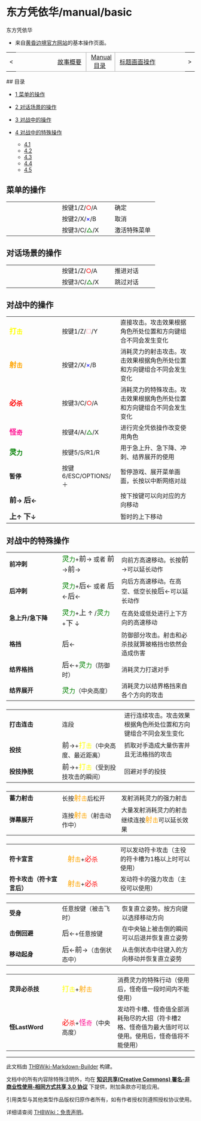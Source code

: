 # 东方凭依华/manual/basic

<!-- source html: G:\repos\THBWiki-Markdown-Builder\THBWikiMarkdown\Temp\main\5\52\ns0%3A%E4%B8%9C%E6%96%B9%E5%87%AD%E4%BE%9D%E5%8D%8E%2Fmanual%2Fbasic.html -->

东方凭依华

- 来自[黄昏边境官方网站](http://tasofro.net/touhou155/manual/basic.html)的基本操作页面。

<center>

<table>
<tbody><tr>
<td>&lt;
</td>
<td style="border-top: 1px solid #aaaaaa; border-bottom: 1px solid #aaaaaa; width: 50%; text-align: right"><a href="./东方凭依华-manual-pre-story.md" title="东方凭依华/manual/pre-story">故事概要</a>&#160;
</td>
<td style="text-align: center; border-left: 1px solid #aaaaaa; border-right: 1px solid #aaaaaa; border-top: 1px solid #aaaaaa; border-bottom: 1px solid #aaaaaa;">&#160;<a href="./东方凭依华-manual.md" title="东方凭依华/manual">Manual目录</a>&#160;
</td>
<td style="border-top: 1px solid #aaaaaa; border-bottom: 1px solid #aaaaaa; width: 50%; text-align: left">&#160;<a href="./东方凭依华-manual-title.md" title="东方凭依华/manual/title">标题画面操作</a>
</td>
<td>&gt;
</td></tr></tbody></table>

  
</center>
## 目录

- [1 菜单的操作](#菜单的操作)
- [2 对话场景的操作](#对话场景的操作)
- [3 对战中的操作](#对战中的操作)
- [4 对战中的特殊操作](#对战中的特殊操作)

  - [4.1 ](#)
  - [4.2 ](#_2)
  - [4.3 ](#_3)
  - [4.4 ](#_4)
  - [4.5 ](#_5)







## 菜单的操作

<table><tbody><tr><td style="min-width:125px"><b>　</b></td><td style="min-width:125px">按键1/Z/<span style="color:red;">○</span>/A</td><td style="min-width:100px" lang="ja">确定</td></tr><tr><td style="min-width:125px"><b>　</b></td><td style="min-width:125px">按键2/X/<span style="color:blue;">×</span>/B</td><td style="min-width:100px" lang="ja">取消</td></tr><tr><td style="min-width:125px"><b>　</b></td><td style="min-width:125px">按键3/C/<span style="color:green;">△</span>/X</td><td style="min-width:100px" lang="ja">激活特殊菜单</td></tr></tbody></table>


## 对话场景的操作

<table><tbody><tr><td style="min-width:125px"><b>　</b></td><td style="min-width:125px">按键1/Z/<span style="color:red;">○</span>/A</td><td style="min-width:100px" lang="ja">推进对话</td></tr><tr><td style="min-width:125px"><b>　</b></td><td style="min-width:125px">按键3/C/<span style="color:green;">△</span>/X</td><td style="min-width:100px" lang="ja">跳过对话</td></tr></tbody></table>


## 对战中的操作

<table><tbody><tr><td style="min-width:125px"><b><font color="#FFFF00"><big>打</big>击</font></b></td><td style="min-width:125px">按键1/Z/<span style="color:pink;">□</span>/Y</td><td style="min-width:100px" lang="ja">直接攻击。攻击效果根据角色所处位置和方向键组合不同会发生变化</td></tr><tr><td style="min-width:125px"><b><font color="#FFA500"><big>射</big>击</font></b></td><td style="min-width:125px">按键2/X/<span style="color:blue;">×</span>/B</td><td style="min-width:100px" lang="ja">消耗灵力的射击攻击。攻击效果根据角色所处位置和方向键组合不同会发生变化</td></tr><tr><td style="min-width:125px"><b><font color="#FF0000"><big>必</big>杀</font></b></td><td style="min-width:125px">按键3/C/<span style="color:red;">○</span>/A</td><td style="min-width:100px" lang="ja">消耗灵力的特殊攻击。攻击效果根据角色所处位置和方向键组合不同会发生变化</td></tr><tr><td style="min-width:125px"><b><font color="#FF1493"><big>怪</big>奇</font></b></td><td style="min-width:125px">按键4/A/<span style="color:green;">△</span>/X</td><td style="min-width:100px" lang="ja">进行完全凭依操作改变使用角色</td></tr><tr><td style="min-width:125px"><b><font color="#008000"><big>灵</big>力</font></b></td><td style="min-width:125px">按键5/S/R1/R</td><td style="min-width:100px" lang="ja">用于急上升、急下降、冲刺、结界展开的使用</td></tr><tr><td style="min-width:125px"><b>暂停</b></td><td style="min-width:125px">按键6/ESC/OPTIONS/＋</td><td style="min-width:100px" lang="ja">暂停游戏、展开菜单画面，长按以中断网络对战</td></tr><tr><td style="min-width:125px"><b><big>前</big>→ <big>后</big>←</b></td><td style="min-width:125px"></td><td style="min-width:100px" lang="ja">按下按键可以向对应的方向移动</td></tr><tr><td style="min-width:125px"><b><big>上</big>↑ <big>下</big>↓</b></td><td style="min-width:125px"></td><td style="min-width:100px" lang="ja">暂时的上下移动</td></tr></tbody></table>


## 对战中的特殊操作

<table><tbody><tr><td style="min-width:125px"><b>前冲刺</b></td><td style="min-width:125px"><font color="#008000"><big>灵</big>力</font>+<big>前</big>→ 或者 <big>前</big>→<big>前</big>→</td><td style="min-width:100px" lang="ja">向前方高速移动。长按<big>前</big>→可以延长动作</td></tr><tr><td style="min-width:125px"><b>后冲刺</b></td><td style="min-width:125px"><font color="#008000"><big>灵</big>力</font>+<big>后</big>← 或者 <big>后</big>←<big>后</big>←</td><td style="min-width:100px" lang="ja">向后方高速移动。在高空、低空长按<big>后</big>←可以延长动作</td></tr><tr><td style="min-width:125px"><b>急上升/急下降</b></td><td style="min-width:125px"><font color="#008000"><big>灵</big>力</font>+<big>上</big> ↑ /<font color="#008000"><big>灵</big>力</font>+<big>下</big> ↓</td><td style="min-width:100px" lang="ja">在高处或低处进行上下方向的高速移动</td></tr><tr><td style="min-width:125px"><b>格挡</b></td><td style="min-width:125px"><big>后</big>←</td><td style="min-width:100px" lang="ja">防御部分攻击。射击和必杀技就算被格挡也依然会造成伤害</td></tr><tr><td style="min-width:125px"><b>结界格挡</b></td><td style="min-width:125px"><big>后</big>←+<font color="#008000"><big>灵</big>力</font>（防御时）</td><td style="min-width:100px" lang="ja">消耗灵力打退对手</td></tr><tr><td style="min-width:125px"><b>结界展开</b></td><td style="min-width:125px"><font color="#008000"><big>灵</big>力</font>（中央高度）</td><td style="min-width:100px" lang="ja">消耗灵力以结界格挡来自各个方向的攻击</td></tr></tbody></table>


### 

<table><tbody><tr><td style="min-width:125px"><b>打击连击</b></td><td style="min-width:125px">连段</td><td style="min-width:100px" lang="ja">进行连续攻击。攻击效果根据角色所处位置和方向键组合不同会发生变化</td></tr><tr><td style="min-width:125px"><b>投技</b></td><td style="min-width:125px"><big>前</big>→+<font color="#FFFF00"><big>打</big>击</font>（中央高度、最近距离）</td><td style="min-width:100px" lang="ja">抓取对手造成大量伤害并且无法格挡的攻击</td></tr><tr><td style="min-width:125px"><b>投技挣脱</b></td><td style="min-width:125px"><big>前</big>→+<font color="#FFFF00"><big>打</big>击</font>（受到投技攻击的瞬间）</td><td style="min-width:100px" lang="ja">回避对手的投技</td></tr></tbody></table>


### 

<table><tbody><tr><td style="min-width:125px"><b>蓄力射击</b></td><td style="min-width:125px">长按<font color="#FFA500"><big>射</big>击</font>后松开</td><td style="min-width:100px" lang="ja">发射消耗灵力的强力射击</td></tr><tr><td style="min-width:125px"><b>弹幕展开</b></td><td style="min-width:125px">连按<font color="#FFA500"><big>射</big>击</font>（射击动作中）</td><td style="min-width:100px" lang="ja">大量发射消耗灵力的射击 继续连按<font color="#FFA500"><big>射</big>击</font>可以延长效果</td></tr></tbody></table>


### 

<table><tbody><tr><td style="min-width:125px"><b>符卡宣言</b></td><td style="min-width:125px"><font color="#FFA500"><big>射</big>击</font>+<font color="#FF0000"><big>必</big>杀</font></td><td style="min-width:100px" lang="ja">可以发动符卡攻击（主役的符卡槽为1格以上时可以使用）</td></tr><tr><td style="min-width:125px"><b>符卡攻击（符卡宣言后）</b></td><td style="min-width:125px"><font color="#FFA500"><big>射</big>击</font>+<font color="#FF0000"><big>必</big>杀</font></td><td style="min-width:100px" lang="ja">发动符卡的强力攻击（主役可以使用）</td></tr></tbody></table>


### 

<table><tbody><tr><td style="min-width:125px"><b>受身</b></td><td style="min-width:125px">任意按键（被击飞时）</td><td style="min-width:100px" lang="ja">恢复直立姿势。按方向键以选择移动方向</td></tr><tr><td style="min-width:125px"><b>击倒回避</b></td><td style="min-width:125px"><big>后</big>←+任意按键</td><td style="min-width:100px" lang="ja">在中央轴上被击倒的瞬间可以后退并恢复直立姿势</td></tr><tr><td style="min-width:125px"><b>移动起身</b></td><td style="min-width:125px"><big>后</big>←<big>前</big>→（击倒状态中）</td><td style="min-width:100px" lang="ja">从击倒状态中往键入的方向移动并恢复直立姿势</td></tr></tbody></table>


### 

<table><tbody><tr><td style="min-width:125px"><b>灵异必杀技</b></td><td style="min-width:125px"><font color="#FFFF00"><big>打</big>击</font>+<font color="#FFA500"><big>射</big>击</font></td><td style="min-width:100px" lang="ja">消费灵力的特殊行动（使用后，怪奇值一段时间内不能使用）</td></tr><tr><td style="min-width:125px"><b>怪LastWord</b></td><td style="min-width:125px"><font color="#FF0000"><big>必</big>杀</font>+<font color="#FF1493"><big>怪</big>奇</font>（中央高度）</td><td style="min-width:100px" lang="ja">发动符卡槽、怪奇值全部消耗殆尽的大招（符卡槽2格、怪奇值为最大值时可以使用。使用后，怪奇值将不能使用）</td></tr></tbody></table>






---

此文档由 [THBWiki-Markdown-Builder](https://github.com/Delsin-Yu/THBWiki-Markdown-Builder) 构建。

文档中的所有内容除特殊注明外，均在 [**知识共享(Creative Commons) 署名-非商业性使用-相同方式共享 3.0 协议**](https://creativecommons.org/licenses/by-sa/3.0/deed.zh-hans) 下提供，附加条款亦可能应用。

引用类型与其他类型作品版权归原作者所有，如有作者授权则遵照授权协议使用。

详细请查阅 [THBWiki：免责声明](https://thbwiki.cc/THBWiki:%E5%85%8D%E8%B4%A3%E5%A3%B0%E6%98%8E)。

